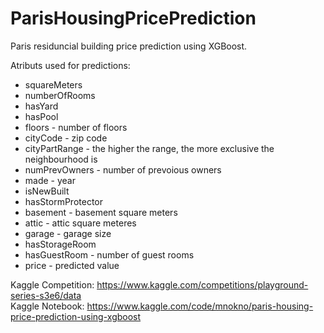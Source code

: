 # ParisHousingPricePrediction
Paris residuncial building price prediction using XGBoost.

Atributs used for predictions:  
- squareMeters
- numberOfRooms
- hasYard
- hasPool
- floors - number of floors
- cityCode - zip code
- cityPartRange - the higher the range, the more exclusive the neighbourhood is
- numPrevOwners - number of prevoious owners
- made - year
- isNewBuilt
- hasStormProtector
- basement - basement square meters
- attic - attic square meteres
- garage - garage size
- hasStorageRoom
- hasGuestRoom - number of guest rooms
- price - predicted value

Kaggle Competition: https://www.kaggle.com/competitions/playground-series-s3e6/data  
Kaggle Notebook: https://www.kaggle.com/code/mnokno/paris-housing-price-prediction-using-xgboost  